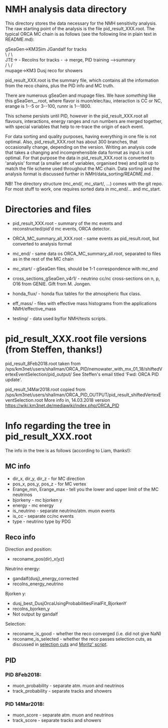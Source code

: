 NMH analysis data directory
===========================

This directory stores the data necessary for the NMH sensitivity analysis. The raw starting point
of the analysis is the file pid_result_XXX.root. The typical ORCA MC chain is as follows (see the
following line in plain text in README.md):

gSeaGen->KM3Sim             JGandalf for tracks                                           
                 \        /                      \                                       
		   JTE-> -  Recolns for tracks      - -> merge, PID training -->summary  
                 /        \                      /                                       
mupage->KM3                 Dusj reco for showers                                        

pid_result_XXX.root is the summary file, which contains all the information from the reco chains,
plus the PID info and MC truth.

There are numerous gSeaGen and mupage files. We have *something* like this
gSeaGen_<flavor>_<interaction>_<erange>_<runnr>.root, where flavor is muon/elec/tau, interaction
is CC or NC, erange is 1--5 or 3--100, runnr is 1--1800.

This scheme persists until PID, however in the pid_result_XXX.root all flavours, interactions,
energy ranges and run numbers are merged together, with special variables that help to re-trace
the origin of each event.

For data sorting and quality purposes, having everything in one file is not optimal. Also,
pid_result_XXX.root has about 300 branches, that occasionally change, depending on the version.
Writing an analysis code that takes a changing and incomprehensible data format as input is not
optimal. For that purpose the data in pid_result_XXX.root is converted to 'analysis' format
(a smaller set of variables, organised tree) and split up to match the file scheme used throughout
the MC chain. Data sorting and the analysis format is discussed further in
NMH/data_sorting/README.md .

NB! The directory structure (mc_end/, mc_start/, ...) comes with the git repo. For most stuff to
work, one requires sorted data in mc_end/... and mc_start.


Directories and files
=====================

* pid_result_XXX.root          - summary of the mc events and reconstructed/pid'd mc events,
			         ORCA detector.

* ORCA_MC_summary_all_XXX.root - same events as pid_result.root, but converted to analysis format

* mc_end/                      - same data os ORCA_MC_summary_all.root, separated to files as in the
			         rest of the MC chain

* mc_start/                    - gSeaGen files, should be 1-1 correspondence with mc_end

* cross_sections_gSeaGen_v4r1/ - neutrino cc/nc cross-sections on n, p, O16 from GENIE. Gift from
                                 M. Jongen. 

* honda_flux/                  - honda flux tables for the atmospheric flux class.

* eff_mass/                    - files with effective mass histograms from the applications
  			       	 NMH/effective_mass

* testing/                     - data used by/for NMH/tests scripts.

pid_result_XXX.root file versions (from Steffen, thanks!)
=================================

pid_result_8Feb2018.root taken from
/sps/km3net/users/shallman/ORCA_PID/nemowater_with_mx_01_18/shiftedVertexEventSelection/pid_output/
See Steffen's email titled 'Fwd: ORCA PID update'.

pid_result_14Mar2018.root copied from
/sps/km3net/users/shallman/ORCA_PID_OUTPUT/pid_result_shiftedVertexEventSelection.root
More info in, 14.03.2018 version
https://wiki.km3net.de/mediawiki/index.php/ORCA_PID

Info regarding the tree in pid_result_XXX.root
==============================================

The info in the tree is as follows (according to Liam, thanks!):

MC info
--------
* dir_x, dir_y, dir_z     -  for MC direction
* pos_x, pos_y, pos_z     -  for MC vertex
* Erange_min, Erange_max  -  tell you the lower and upper limit of the MC neutrinos
* bjorkeny                - mc bjorken y
* energy                  - mc energy
* is_neutrino             - separate neutrino/atm. muon events
* is_cc                   - separate cc/nc events
* type                    - neutrino type by PDG

Reco info
----------
Direction and position:
* reconame_pos(dir)_x(yz)

Neutrino energy:
* gandalf(dusj)_energy_corrected
* recolns_energy_neutrino

Bjorken y:
* dusj_best_DusjOrcaUsingProbabilitiesFinalFit_BjorkenY
* recolns_bjorken_y
* Not output by gandalf

Selection:
* reconame_is_good     - whether the reco converged (i.e. did not give NaN)
* reconame_is_selected - whether the reco passes selection cuts, as discussed in [selection cuts](https://wiki.km3net.de/mediawiki/index.php/Simulations/ORCA_productions#Default_Event_Selection_Cuts) and [Moritz' script](http://git.km3net.de/moritz/beluga/blob/master/beluga/cut_sets.py).

PID
---

### PID 8Feb2018:
   * muon_probability  - separate atm. muon and neutrinos
   * track_probability - separate tracks and showers

### PID 14Mar2018:
   * muon_score  - separate atm. muon and neutrinos
   * track_score - separate tracks and showers
